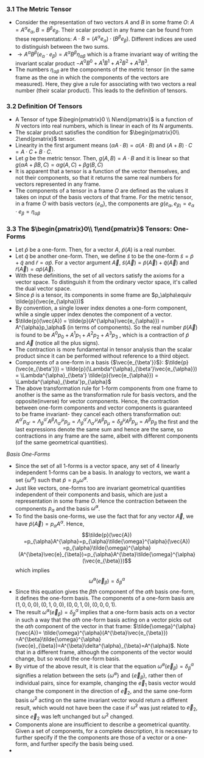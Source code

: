 ### 3.1 The Metric Tensor

- Consider the representation of two vectors $A$ and $B$ in some frame $O$: $A=A^{\alpha}e_{\alpha}, B=B^{\beta}e_{\beta}$. Their scalar product in any frame can be found from these representations: $A\cdot B = (A^{\alpha}e_{\alpha})\cdot (B^{\beta}e_{\beta})$. Different indices are used to distinguish between the two sums.
- $\rightarrow A^{\alpha}B^{\beta}(e_{\alpha}\cdot e_{\beta}) = A^{\alpha}B^{\beta}\eta_{\alpha \beta}$ which is a frame invariant way of writing the invariant scalar product $-A^{0}B^{0}+A^{1}B^{1}+A^{2}B^{2}+A^{3}B^{3}$.
- The numbers $\eta_{\alpha \beta}$ are the components of the metric tensor (in the same frame as the one in which the components of the vectors are measured). Here, they give a rule for associating with two vectors a real number (their scalar product). This leads to the definition of tensors.

### 3.2 Definition Of Tensors

- A Tensor of type $\begin{pmatrix}0 \\ N\end{pmatrix}$ is a function of $N$ vectors into real numbers, which is linear in each of its $N$ arguments.
- The scalar product satisfies the condition for $\begin{pmatrix}0\\ 2\end{pmatrix}$ tensor.
- Linearity in the first argument means $(\alpha A\cdot B) = \alpha (A\cdot B)$ and $(A+B)\cdot C = A\cdot C +B\cdot C$.
- Let $g$ be the metric tensor. Then, $g(A,B)=A\cdot B$ and it is linear so that $g(\alpha A +\beta B, C) = \alpha g(A,C) +\beta g(B,C)$ 
- It is apparent that a tensor is a function of the vector themselves, and not their components, so that it returns the same real numbers for vectors represented in any frame.
- The components of a tensor in a frame $O$ are defined as the values it takes on input of the basis vectors of that frame. For the metric tensor, in a frame $O$ with basis vectors {$e_{\alpha}$}, the components are $g(e_\alpha,e_{\beta)}= e_{\alpha}\cdot e_{\beta} = \eta_{\alpha \beta}$ 

### 3.3 The $\begin{pmatrix}0\\ 1\end{pmatrix}$ Tensors: One-Forms

- Let $\tilde{p}$ be a one-form. Then, for a vector $A$, $\tilde{p}(A)$ is a real number. 
- Let $\tilde{q}$ be another one-form. Then, we define $\tilde{s}$ to be the one-form $\tilde{s} = \tilde{p}+\tilde{q}$ and $\tilde{r} = \alpha \tilde{p}$. For a vector argument $\vec{A}$, $\tilde{s}(\vec{A}) = \tilde{p}(\vec{A})+\tilde{q}(\vec{A})$ and $\tilde{r}(\vec{A})=\alpha \tilde{p}(\vec{A})$.
- With these definitions, the set of all vectors satisfy the axioms for a vector space. To distinguish it from the ordinary vector space, it's called the dual vector space.
- Since $\tilde{p}$ is a tensor, its components in some frame are $p_\alpha\equiv \tilde{p}(\vec{e_{\alpha}})$  
- By convention, a single lower index denotes a one-form component, while a single upper index denotes the component of a vector.
- $\tilde{p}(\vec{A}) = \tilde{p}(A^{\alpha}\vec{e_{\alpha}}) = A^{\alpha}p_\alpha$  (in terms of components). So the real number $\tilde{p}(\vec{A})$ is found to be $A^{0}p_{0}+A^{1}p_{1}+A^{2}p_{2}+A^{3}p_{3}$ , which is a contraction of $\tilde{p}$ and $\vec{A}$ (notice all the plus signs).
- The contraction is more fundamental in tensor analysis than the scalar product since it can be performed without reference to a third object.
- Components of a one-form in a basis {$\vec{e_{\beta'}}$}: $\tilde{p}(\vec{e_{\beta'}}) = \tilde{p}(\Lambda^{\alpha}_{\beta'}\vec{e_{\alpha}}) = \Lambda^{\alpha}_{\beta'} \tilde{p}(\vec{e_{\alpha}}) = \Lambda^{\alpha}_{\beta'}p_{\alpha}$ 
- The above transformation rule for 1-form components from one frame to another is the same as the transformation rule for basis vectors, and the opposite(inverse) for vector components. Hence, the contraction between one-form components and vector components is guaranteed to be frame invariant- they cancel each others transformation out: $A^{\alpha'}p_{\alpha'} = \Lambda^{\alpha'}_{\beta}A^{\beta}\Lambda^{\mu}_{\alpha'}p_{\mu} = \Lambda^{\alpha'}_{\beta}\Lambda^{\mu}_{\alpha'}A^{\beta}p_{\mu} =\delta^{\mu}_{\beta}A^{\beta}p_{\mu}=A^{\beta}p_{\beta}$  the first and the last expressions denote the same sum and hence are the same, so contractions in any frame are the same, albeit with different components (of the same geometrical quantities).

*Basis One-Forms*
- Since the set of all 1-forms is a vector space, any set of 4 linearly independent 1-forms can be a basis. In analogy to vectors, we want a set {$\tilde{\omega}^\alpha$} such that $\tilde{p} = p_{\alpha}\tilde{\omega}^{\alpha}$.
- Just like vectors, one-forms too are invariant geometrical quantities independent of their components and basis, which are just a representation in some frame $O$. Hence the contraction between the components $p_{\alpha}$ and the basis $\tilde{\omega}^{\alpha}$.
- To find the basis one-forms, we use the fact that for any vector $\vec{A}$, we have $\tilde{p}(\vec{A}) =p_{\alpha}A^{\alpha}$. Hence, $$\tilde{p}(\vec{A}) =p_{\alpha}A^{\alpha}=p_{\alpha}\tilde{\omega}^{\alpha}(\vec{A}) =p_{\alpha}\tilde{\omega}^{\alpha}(A^{\beta}\vec{e}_{\beta})=p_{\alpha}A^{\beta}\tilde{\omega}^{\alpha}(\vec{e_{\beta}})$$   which implies $$\tilde{\omega}^{\alpha}(\vec{e}_{\beta})=\delta^{\alpha}_{\beta}$$
- Since this equation gives the $\beta th$ component of the $\alpha th$ basis one-form, it defines the one-form basis. The components of a one-form basis are $(1,0,0,0), (0,1,0,0),(0,0,1,0),(0,0,0,1)$.
- The result $\tilde{\omega}^{\alpha}(\vec{e}_{\beta})=\delta^{\alpha}_{\beta}$ implies that a one-form basis acts on a vector in such a way that the $\alpha th$ one-form basis acting on a vector picks out the $\alpha th$ component of the vector in that frame: $\tilde{\omega}^{\alpha}(\vec{A})= \tilde{\omega}^{\alpha}(A^{\beta}\vec{e_{\beta}}) =A^{\beta}\tilde{\omega}^{\alpha}(\vec{e}_{\beta})=A^{\beta}\delta^{\alpha}_{\beta}=A^{\alpha}$. Note that in a different frame, although the components of the vector would change, but so would the one-form basis.
- By virtue of the above result, it is clear that the equation $\tilde{\omega}^{\alpha}(\vec{e}_{\beta})=\delta^{\alpha}_{\beta}$ signifies a relation between the sets {$\tilde{\omega}^{\alpha}$} and {$\vec{e}_{\beta}$}, rather then of individual pairs, since for example, changing the $\vec{e}_1$ basis vector would change the component in the direction of $\vec{e}_{2}$, and the same one-form basis $\tilde{\omega}^{2}$ acting on the same invariant vector would return a different result, which would not have been the case if $\tilde{\omega}^2$ was just related to $\vec{e}_{2}$, since $\vec{e}_{2}$ was left unchanged but $\tilde{\omega}^{2}$ changed.
- Components alone are insufficient to describe a geometrical quantity. Given a set of components, for a complete description, it is necessary to further specify if the the components are those of a vector or a one-form, and further specify the basis being used.
- 